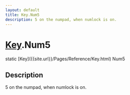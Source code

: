 ```yaml
---
layout: default
title: Key.Num5
description: 5 on the numpad, when numlock is on.
---
```

# [Key]({{site.url}}/Pages/Reference/Key.html).Num5

<div class='signature' markdown='1'>
static [Key]({{site.url}}/Pages/Reference/Key.html) Num5
</div>

## Description
5 on the numpad, when numlock is on.

